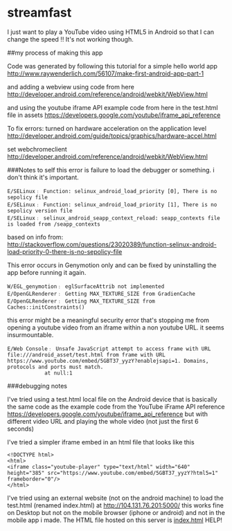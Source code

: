# streamfast

I just want to play a YouTube video using HTML5 in Android so that I can change the speed !! It's not working though.

##my process of making this app

Code was generated by following this tutorial for a simple hello world app
http://www.raywenderlich.com/56107/make-first-android-app-part-1

and adding a webview using code from here
http://developer.android.com/reference/android/webkit/WebView.html

and using the youtube iframe API example code from here in the test.html file in assets
https://developers.google.com/youtube/iframe_api_reference

To fix errors:
turned on hardware acceleration on the application level
http://developer.android.com/guide/topics/graphics/hardware-accel.html

set webchromeclient
http://developer.android.com/reference/android/webkit/WebView.html




###Notes to self
this error is failure to load the debugger or something. i don't think it's important.
```
E/SELinux﹕ Function: selinux_android_load_priority [0], There is no sepolicy file
E/SELinux﹕ Function: selinux_android_load_priority [1], There is no sepolicy version file
E/SELinux﹕ selinux_android_seapp_context_reload: seapp_contexts file is loaded from /seapp_contexts
```
based on info from: http://stackoverflow.com/questions/23020389/function-selinux-android-load-priority-0-there-is-no-sepolicy-file

This error occurs in Genymotion only and can be fixed by uninstalling the app before running it again.
```
W/EGL_genymotion﹕ eglSurfaceAttrib not implemented
E/OpenGLRenderer﹕ Getting MAX_TEXTURE_SIZE from GradienCache
E/OpenGLRenderer﹕ Getting MAX_TEXTURE_SIZE from Caches::initConstraints()
```

this error might be a meaningful security error that's stopping me from opening a youtube video from an iframe within a non youtube URL. it seems insurmountable.
```
E/Web Console﹕ Unsafe JavaScript attempt to access frame with URL file:///android_asset/test.html from frame with URL https://www.youtube.com/embed/5GBT37_yyzY?enablejsapi=1. Domains, protocols and ports must match.
            at null:1
```

###debugging notes

I've tried using a test.html local file on the Android device that is basically the same code as the example code from the YouTube iFrame API reference https://developers.google.com/youtube/iframe_api_reference but with different video URL and playing the whole video (not just the first 6 seconds)

I've tried a simpler iframe embed in an html file that looks like this
```
<!DOCTYPE html>
<html>
<iframe class="youtube-player" type="text/html" width="640" height="385" src="https://www.youtube.com/embed/5GBT37_yyzY?html5=1" frameborder="0"/>
</html>
```

I've tried using an external website (not on the android machine) to load the test.html (renamed index.html) at http://104.131.76.201:5000/
this works fine on Desktop but not on the mobile browser (iphone or android) and not in the mobile app i made.
The HTML file hosted on this server is [index.html](index.html)
HELP!